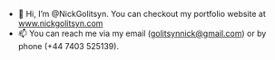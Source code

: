 - 👋 Hi, I’m @NickGolitsyn. You can checkout my portfolio website at www.nickgolitsyn.com
- 📫 You can reach me via my email (golitsynnick@gmail.com) or by phone (+44 7403 525139).

<!---
NickGolitsyn/NickGolitsyn is a ✨ special ✨ repository because its `README.md` (this file) appears on your GitHub profile.
You can click the Preview link to take a look at your changes.
--->
